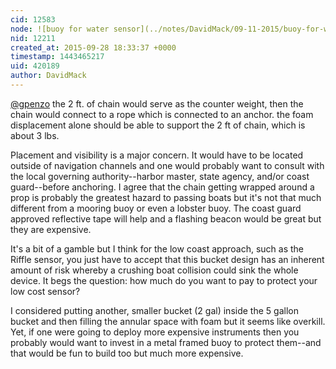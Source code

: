 ```yaml
---
cid: 12583
node: ![buoy for water sensor](../notes/DavidMack/09-11-2015/buoy-for-water-sensor)
nid: 12211
created_at: 2015-09-28 18:33:37 +0000
timestamp: 1443465217
uid: 420189
author: DavidMack
---
```


[@gpenzo](/profile/gpenzo) the 2 ft. of chain would serve as the counter weight, then the chain would connect to a rope which is connected to an anchor.  the foam displacement alone should be able to support the 2 ft of chain, which is about 3 lbs.

Placement and visibility is a major concern.  It would have to be located outside of navigation channels and one would probably want to consult with the local governing authority--harbor master, state agency, and/or coast guard--before anchoring.  I agree that the chain getting wrapped around a prop is probably the greatest hazard to passing boats but it's not that much different from a mooring buoy or even a lobster buoy.  The coast guard approved reflective tape will help and a flashing beacon would be great but they are expensive.

It's a bit of a gamble but I think for the low coast approach, such as the Riffle sensor, you just have to accept that this bucket design has an inherent amount of risk whereby a crushing boat collision could sink the whole device.  It begs the question: how much do you want to pay to protect your low cost sensor?  

I considered putting another, smaller bucket (2 gal) inside the 5 gallon bucket and then filling the annular space with foam but it seems like overkill.  Yet, if one were going to deploy more expensive instruments then you probably would want to invest in a metal framed buoy to protect them--and that would be fun to build too but much more expensive.